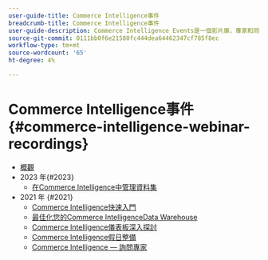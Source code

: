 ```yaml
---
user-guide-title: Commerce Intelligence事件
breadcrumb-title: Commerce Intelligence事件
user-guide-description: Commerce Intelligence Events是一個影片庫，專家和同行可在此分享他們對Adobe Commerce Intelligence的想法和想法。
source-git-commit: 0111bb0f6e21580fc444dea64462347cf785f8ec
workflow-type: tm+mt
source-wordcount: '65'
ht-degree: 4%

---
```



# Commerce Intelligence事件  {#commerce-intelligence-webinar-recordings}

+ [概觀](overview.md)
+ 2023 年{#2023}
   + [在Commerce Intelligence中管理資料集](2023/manage-data-sets.md)
+ 2021 年 {#2021}
   + [Commerce Intelligence快速入門](2021-22/getting-started.md)
   + [最佳化您的Commerce IntelligenceData Warehouse](2021-22/optimize-data-warehouse.md)
   + [Commerce Intelligence儀表板深入探討](2021-22/dashboards-deep-dive.md)
   + [Commerce Intelligence假日整備](2021-22/holiday-readiness.md)
   + [Commerce Intelligence — 詢問專家](2021-22/ask-expert.md)

<!--+ Commerce Events {#commerce-events}
  + [Overview](commerce-events/overview.md)
  + 2022 {#2022}
    + [Top Tips and Tricks for Adobe Campaign Standard](customer-journeys/2022/tips-and-tricks.md)
    + [Develop and customize data models in Adobe [!DNL Campaign Classic]](customer-journeys/2022/data-models.md)

+ Data and insights {#commerce-release-updates}
  + [Overview](commerce-release-updates/overview.md)
  + 2022 {#2022}
    + [Innovations and trends](data-and-insights/2022/innovations.md)
    + [Sensei and Analysis Workspace](data-and-insights/2022/sensei.md)
    + [Personalize and automate with Adobe Target](data-and-insights/2022/personalize.md)
    + [Analytics and Target applications for Mobile and Apps](data-and-insights/2022/mobile-and-apps.md)
    + [Cross Device Analytics and Customer Journey Analytics](data-and-insights/2022/cross-device-analytics.md) -->